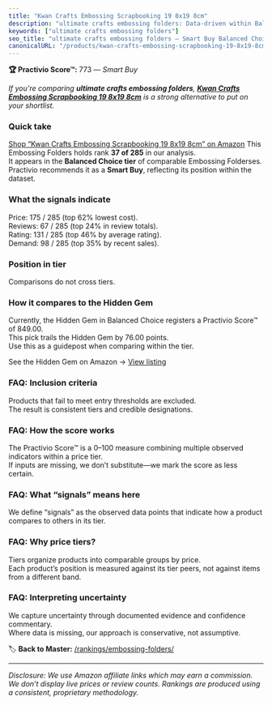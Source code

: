 ```yaml
---
title: "Kwan Crafts Embossing Scrapbooking 19 8x19 8cm"
description: "ultimate crafts embossing folders: Data-driven within Balanced Choice ranking using the Practivio Score™. Positioned by quality, value, demand, findability, mo…"
keywords: ["ultimate crafts embossing folders"]
seo_title: "ultimate crafts embossing folders — Smart Buy Balanced Choice (2025)"
canonicalURL: "/products/kwan-crafts-embossing-scrapbooking-19-8x19-8cm-B07F5GZQVW/"
---
```


**🏆 Practivio Score™:** 773 — _Smart Buy_


*If you're comparing **ultimate crafts embossing folders**, **[Kwan Crafts Embossing Scrapbooking 19 8x19 8cm](https://www.amazon.com/dp/B07F5GZQVW?tag=practivio-20)** is a strong alternative to put on your shortlist.*
### Quick take
[Shop “Kwan Crafts Embossing Scrapbooking 19 8x19 8cm” on Amazon](https://www.amazon.com/dp/B07F5GZQVW?tag=practivio-20)
This Embossing Folders holds rank **37 of 285** in our analysis.  
It appears in the **Balanced Choice tier** of comparable Embossing Folderses.  
Practivio recommends it as a **Smart Buy**, reflecting its position within the dataset.

### What the signals indicate
Price: 175 / 285 (top 62% lowest cost).  
Reviews: 67 / 285 (top 24% in review totals).  
Rating: 131 / 285 (top 46% by average rating).  
Demand: 98 / 285 (top 35% by recent sales).

### Position in tier
Comparisons do not cross tiers.

### How it compares to the Hidden Gem
Currently, the Hidden Gem in Balanced Choice registers a Practivio Score™ of 849.00.  
This pick trails the Hidden Gem by 76.00 points.  
Use this as a guidepost when comparing within the tier.  

See the Hidden Gem on Amazon → [View listing](https://www.amazon.com/dp/B0006HXBSU?tag=practivio-20)

### FAQ: Inclusion criteria
Products that fail to meet entry thresholds are excluded.  
The result is consistent tiers and credible designations.

### FAQ: How the score works
The Practivio Score™ is a 0–100 measure combining multiple observed indicators within a price tier.  
If inputs are missing, we don’t substitute—we mark the score as less certain.

### FAQ: What “signals” means here
We define “signals” as the observed data points that indicate how a product compares to others in its tier.

### FAQ: Why price tiers?
Tiers organize products into comparable groups by price.  
Each product’s position is measured against its tier peers, not against items from a different band.

### FAQ: Interpreting uncertainty
We capture uncertainty through documented evidence and confidence commentary.  
Where data is missing, our approach is conservative, not assumptive.


🏷️ **Back to Master:** [/rankings/embossing-folders/](/rankings/embossing-folders/)

---
_Disclosure: We use Amazon affiliate links which may earn a commission. We don’t display live prices or review counts. Rankings are produced using a consistent, proprietary methodology._
